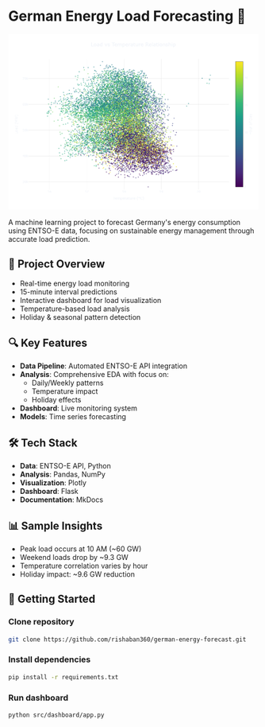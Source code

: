 # German Energy Load Forecasting 🔋

![Dashboard Preview](docs\assets\images\eda\temperature_load_anamoly.png)

A machine learning project to forecast Germany's energy consumption using ENTSO-E data, focusing on sustainable energy management through accurate load prediction.

## 🎯 Project Overview

- Real-time energy load monitoring
- 15-minute interval predictions
- Interactive dashboard for load visualization
- Temperature-based load analysis
- Holiday & seasonal pattern detection

## 🔍 Key Features

- **Data Pipeline**: Automated ENTSO-E API integration
- **Analysis**: Comprehensive EDA with focus on:
  - Daily/Weekly patterns
  - Temperature impact
  - Holiday effects
- **Dashboard**: Live monitoring system
- **Models**: Time series forecasting

## 🛠️ Tech Stack

- **Data**: ENTSO-E API, Python
- **Analysis**: Pandas, NumPy
- **Visualization**: Plotly
- **Dashboard**: Flask
- **Documentation**: MkDocs

## 📊 Sample Insights

- Peak load occurs at 10 AM (~60 GW)
- Weekend loads drop by ~9.3 GW
- Temperature correlation varies by hour
- Holiday impact: ~9.6 GW reduction

## 🚀 Getting Started

### Clone repository

```bash
git clone https://github.com/rishaban360/german-energy-forecast.git
```

### Install dependencies

```bash
pip install -r requirements.txt
```

### Run dashboard

```bash
python src/dashboard/app.py
```
